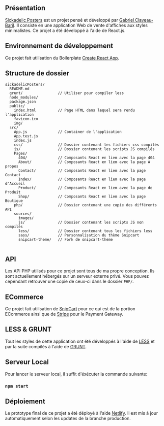 ## Présentation

[Sickadelic Posters](http://sickadelicposters.netlify.com/) est un projet pensé et développé par [Gabriel Claveau-Baril](http://gabrielbaril.ca/). Il consiste en une application Web de vente d'affiches aux styles minimalistes. Ce projet a été développé à l'aide de React.js.

## Environnement de développement

Ce projet fait utilisation du Boilerplate [Create React App](https://github.com/facebookincubator/create-react-app).

## Structure de dossier

```
sickadelicPosters/
  README.md
  grunt/                // Utiliser pour compiler less
  node_modules/
  package.json
  public/
    index.html          // Page HTML dans lequel sera rendu l'application
    favicon.ico
    img/
  src/
    App.js              // Container de l'application
    App.test.js
    index.js
    css/                // Dossier contenant les fichiers css compilés
    js/                 // Dossier contenant les scripts JS compilés
    Pages/
      404/              // Composants React en lien avec la page 404
      About/            // Composants React en lien avec la page À propos
      Contact/          // Composants React en lien avec la page Contact
      Index/            // Composants React en lien avec la page d'Accueil
      Product/          // Composants React en lien avec la page de Produit
      Shop/             // Composants React en lien avec la page Boutique
    php/                // Dossier contenant une copie des différents API
    sources/
      images/
      js/               // Dossier contenant les scripts JS non compilés
      less/             // Dossier contenant tous les fichiers less
      sass/             // Personnalisation du thème Snipcart
      snipcart-theme/   // Fork de snipcart-theme
        
```

## API

Les API PHP utilisés pour ce projet sont tous de ma propre conception. Ils sont actuellement hébergés sur un serveur externe privé. Vous pouvez cependant retrouver une copie de ceux-ci dans le dossier `PHP/`.

## ECommerce

Ce projet fait utilisation de [SnipCart](https://snipcart.com/) pour ce qui est de la portion ECommerce ainsi que de [Stripe](https://stripe.com/ca) pour le Payment Gateway.

## LESS & GRUNT

Tout les styles de cette application ont été développés à l'aide de [LESS](http://lesscss.org/) et par la suite compilés à l'aide de [GRUNT](https://gruntjs.com/).

## Serveur Local

Pour lancer le serveur local, il suffit d'éxécuter la commande suivante: 
### `npm start`

## Déploiement

Le prototype final de ce projet a été déployé à l'aide [Netlify](https://www.netlify.com/). Il est mis à jour automatiquement selon les updates de la branche production.
